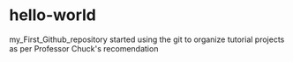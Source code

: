 # hello-world
my_First_Github_repository
started using the git to organize tutorial projects as per Professor Chuck's recomendation
